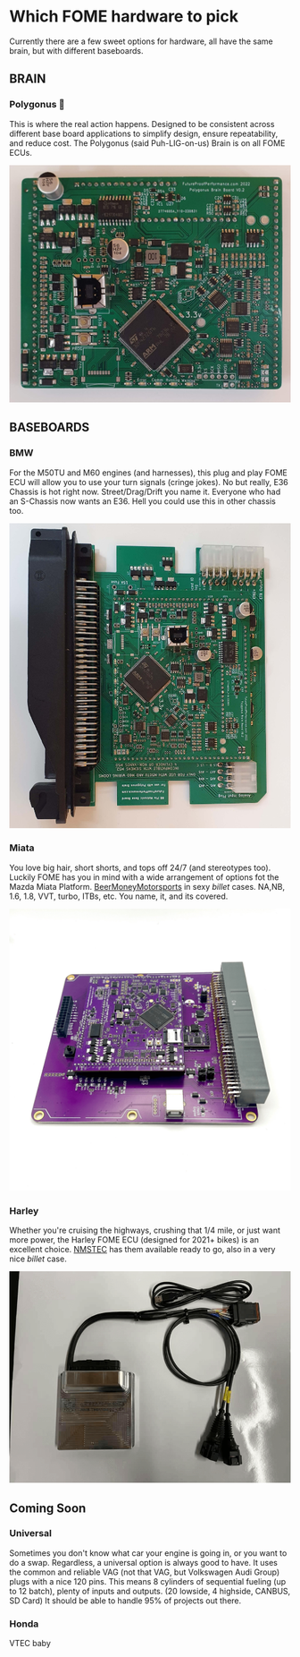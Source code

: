 # Which FOME hardware to pick

Currently there are a few sweet options for hardware, all have the same brain, but with different baseboards.

## BRAIN

### Polygonus 🧠

This is where the real action happens. Designed to be consistent across different base board applications to simplify design, ensure repeatability, and reduce cost. The Polygonus (said Puh-LIG-on-us) Brain is on all FOME ECUs.

![image](./Which-Hardware-For-Me-Images/BRAIN-FOME.jpg)

## BASEBOARDS

### BMW

For the M50TU and M60 engines (and harnesses), this plug and play FOME ECU will allow you to use your turn signals (cringe jokes). No but really, E36 Chassis is hot right now. Street/Drag/Drift you name it. Everyone who had an S-Chassis now wants an E36. Hell you could use this in other chassis too.

![image](./Which-Hardware-For-Me-Images/M50TU_M60-FOME.jpg)

### Miata

You love big hair, short shorts, and tops off 24/7 (and stereotypes too). Luckily FOME has you in mind with a wide arrangement of options fot the Mazda Miata Platform. [BeerMoneyMotorsports](https://www.beermoneymotorsports.com/collections/miata-mx5-ecus) in sexy *billet* cases. NA,NB, 1.6, 1.8, VVT, turbo, ITBs, etc. You name, it, and its covered.

![image](./Which-Hardware-For-Me-Images/Miata-FOME.png)

### Harley

Whether you're cruising the highways, crushing that 1/4 mile, or just want more power, the Harley FOME ECU (designed for 2021+ bikes) is an excellent choice. [NMSTEC](https://www.nmstec.ca/product/hdrevb/) has them available ready to go, also in a very nice *billet* case.

![image](./Which-Hardware-For-Me-Images/Harley-FOME.png)

## Coming Soon

### Universal

Sometimes you don't know what car your engine is going in, or you want to do a swap. Regardless, a universal option is always good to have. It uses the common and reliable VAG (not that VAG, but Volkswagen Audi Group) plugs with a nice 120 pins. This means 8 cylinders of sequential fueling (up to 12 batch), plenty of inputs and outputs. (20 lowside, 4 highside, CANBUS, SD Card) It should be able to handle 95% of projects out there.

### Honda

VTEC baby

